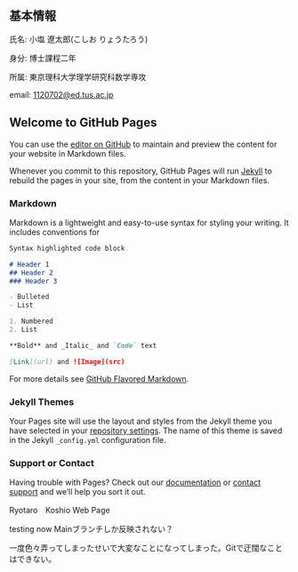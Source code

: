 ## 基本情報

氏名: 小塩 遼太郎(こしお りょうたろう)

身分: 博士課程二年

所属: 東京理科大学理学研究科数学専攻

email: 1120702@ed.tus.ac.jp

## Welcome to GitHub Pages

You can use the [editor on GitHub](https://github.com/kabosulike/rkoshio.github.io/edit/main/docs/index.md) to maintain and preview the content for your website in Markdown files.

Whenever you commit to this repository, GitHub Pages will run [Jekyll](https://jekyllrb.com/) to rebuild the pages in your site, from the content in your Markdown files.

### Markdown

Markdown is a lightweight and easy-to-use syntax for styling your writing. It includes conventions for

```markdown
Syntax highlighted code block

# Header 1
## Header 2
### Header 3

- Bulleted
- List

1. Numbered
2. List

**Bold** and _Italic_ and `Code` text

[Link](url) and ![Image](src)
```

For more details see [GitHub Flavored Markdown](https://guides.github.com/features/mastering-markdown/).

### Jekyll Themes

Your Pages site will use the layout and styles from the Jekyll theme you have selected in your [repository settings](https://github.com/kabosulike/rkoshio.github.io/settings/pages). The name of this theme is saved in the Jekyll `_config.yml` configuration file.

### Support or Contact

Having trouble with Pages? Check out our [documentation](https://docs.github.com/categories/github-pages-basics/) or [contact support](https://support.github.com/contact) and we’ll help you sort it out.

Ryotaro　Koshio 
Web Page

testing now
Mainブランチしか反映されない？

一度色々弄ってしまったせいで大変なことになってしまった。Gitで迂闊なことはできない。